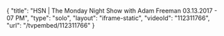 {
    "title": "HSN | The Monday Night Show with Adam Freeman 03.13.2017 - 07 PM",
    "type": "solo",
    "layout": "iframe-static",
    "videoId": "112311766",
    "url": "\/tvpembed\/112311766"
}